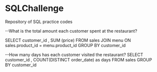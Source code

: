 # SQLChallenge
Repository of SQL practice codes

--What is the total amount each customer spent at the restaurant?

SELECT 
  customer_id
, SUM (price)
FROM sales
JOIN menu 
ON sales.product_id = menu.product_id
GROUP BY customer_id

--How many days has each customer visited the restaurant?
SELECT 
customer_id
, COUNT(DISTINCT order_date) as days
FROM sales
GROUP BY customer_id
